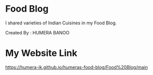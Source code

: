 # Food Blog

I shared varieties of Indian Cuisines in my Food Blog.

Created By : HUMERA BANOO

# My Website Link

https://humera-ik.github.io/humeras-food-blog/Food%20Blog/main
